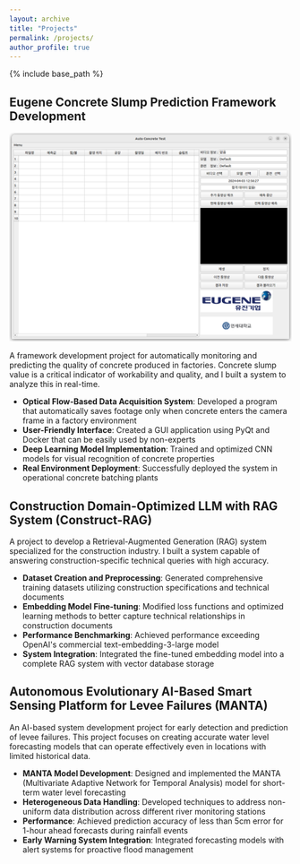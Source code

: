 ```yaml
---
layout: archive
title: "Projects"
permalink: /projects/
author_profile: true
---
```


{% include base_path %}

## Eugene Concrete Slump Prediction Framework Development

![Concrete Slump Prediction System](/images/Slump_Prediction.png)

A framework development project for automatically monitoring and predicting the quality of concrete produced in factories. Concrete slump value is a critical indicator of workability and quality, and I built a system to analyze this in real-time.

- **Optical Flow-Based Data Acquisition System**: Developed a program that automatically saves footage only when concrete enters the camera frame in a factory environment
- **User-Friendly Interface**: Created a GUI application using PyQt and Docker that can be easily used by non-experts
- **Deep Learning Model Implementation**: Trained and optimized CNN models for visual recognition of concrete properties
- **Real Environment Deployment**: Successfully deployed the system in operational concrete batching plants

## Construction Domain-Optimized LLM with RAG System (Construct-RAG)

A project to develop a Retrieval-Augmented Generation (RAG) system specialized for the construction industry. I built a system capable of answering construction-specific technical queries with high accuracy.

- **Dataset Creation and Preprocessing**: Generated comprehensive training datasets utilizing construction specifications and technical documents
- **Embedding Model Fine-tuning**: Modified loss functions and optimized learning methods to better capture technical relationships in construction documents
- **Performance Benchmarking**: Achieved performance exceeding OpenAI's commercial text-embedding-3-large model
- **System Integration**: Integrated the fine-tuned embedding model into a complete RAG system with vector database storage

## Autonomous Evolutionary AI-Based Smart Sensing Platform for Levee Failures (MANTA)

An AI-based system development project for early detection and prediction of levee failures. This project focuses on creating accurate water level forecasting models that can operate effectively even in locations with limited historical data.

- **MANTA Model Development**: Designed and implemented the MANTA (Multivariate Adaptive Network for Temporal Analysis) model for short-term water level forecasting
- **Heterogeneous Data Handling**: Developed techniques to address non-uniform data distribution across different river monitoring stations
- **Performance**: Achieved prediction accuracy of less than 5cm error for 1-hour ahead forecasts during rainfall events
- **Early Warning System Integration**: Integrated forecasting models with alert systems for proactive flood management